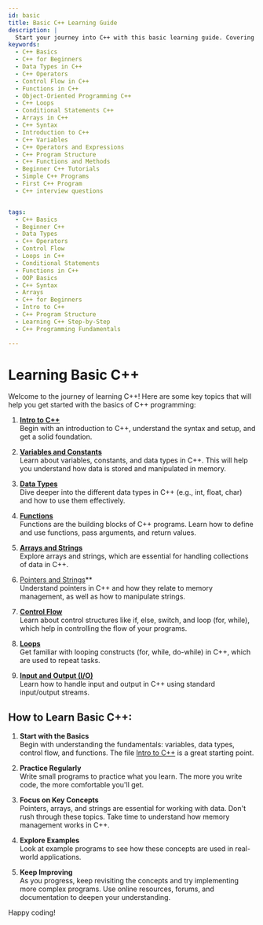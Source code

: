 ```yaml
---
id: basic
title: Basic C++ Learning Guide
description: |
  Start your journey into C++ with this basic learning guide. Covering fundamental topics such as data types, operators, control flow, functions, and object-oriented programming, this guide provides a solid foundation for anyone new to programming or transitioning to C++. It's designed for beginners who want to grasp core C++ concepts and start building simple programs quickly.
keywords:
  - C++ Basics
  - C++ for Beginners
  - Data Types in C++
  - C++ Operators
  - Control Flow in C++
  - Functions in C++
  - Object-Oriented Programming C++
  - C++ Loops
  - Conditional Statements C++
  - Arrays in C++
  - C++ Syntax
  - Introduction to C++
  - C++ Variables
  - C++ Operators and Expressions
  - C++ Program Structure
  - C++ Functions and Methods
  - Beginner C++ Tutorials
  - Simple C++ Programs
  - First C++ Program
  - C++ interview questions


tags:
  - C++ Basics
  - Beginner C++
  - Data Types
  - C++ Operators
  - Control Flow
  - Loops in C++
  - Conditional Statements
  - Functions in C++
  - OOP Basics
  - C++ Syntax
  - Arrays
  - C++ for Beginners
  - Intro to C++
  - C++ Program Structure
  - Learning C++ Step-by-Step
  - C++ Programming Fundamentals

---
```


# Learning Basic C++

Welcome to the journey of learning C++! Here are some key topics that will help you get started with the basics of C++ programming:

1. **[Intro to C++](intro-to-cpp.md)**  
   Begin with an introduction to C++, understand the syntax and setup, and get a solid foundation.

2. **[Variables and Constants](variables-and-constants.md)**  
   Learn about variables, constants, and data types in C++. This will help you understand how data is stored and manipulated in memory.

3. **[Data Types](data-types.md)**  
   Dive deeper into the different data types in C++ (e.g., int, float, char) and how to use them effectively.

4. **[Functions](functions.md)**  
   Functions are the building blocks of C++ programs. Learn how to define and use functions, pass arguments, and return values.

5. **[Arrays and Strings](array-and-strings.md)**  
   Explore arrays and strings, which are essential for handling collections of data in C++.

6. [Pointers and Strings](pointers-strings.md)**  
   Understand pointers in C++ and how they relate to memory management, as well as how to manipulate strings.

7. **[Control Flow](control-flow.md)**  
   Learn about control structures like if, else, switch, and loop (for, while), which help in controlling the flow of your programs.

8. **[Loops](loop.md)**  
   Get familiar with looping constructs (for, while, do-while) in C++, which are used to repeat tasks.

9. **[Input and Output (I/O)](io.md)**  
   Learn how to handle input and output in C++ using standard input/output streams.

## How to Learn Basic C++:

1. **Start with the Basics**  
   Begin with understanding the fundamentals: variables, data types, control flow, and functions. The file [Intro to C++](intro-to-cpp.md) is a great starting point.

2. **Practice Regularly**  
   Write small programs to practice what you learn. The more you write code, the more comfortable you'll get.

3. **Focus on Key Concepts**  
   Pointers, arrays, and strings are essential for working with data. Don't rush through these topics. Take time to understand how memory management works in C++.

4. **Explore Examples**  
   Look at example programs to see how these concepts are used in real-world applications.

5. **Keep Improving**  
   As you progress, keep revisiting the concepts and try implementing more complex programs. Use online resources, forums, and documentation to deepen your understanding.

Happy coding!

